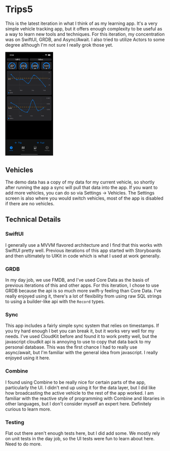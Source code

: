 # Trips5
This is the latest iteration in what I think of as my learning app. It's a very simple vehicle tracking app, but it offers enough complexity to be useful as a way to learn new tools and techniques. For this iteration, my concentration was on SwiftUI, GRDB, and Async/Await. I also tried to utilize Actors to some degree although I'm not sure I really grok those yet.

<img src="home.png" width="30%" height="30%">

## Vehicles
The demo data has a copy of my data for my current vehicle, so shortly after running the app a sync will pull that data into the app. If you want to add more vehicles, you can do so via Settings -> Vehicles. The Settings screen is also where you would switch vehicles, most of the app is disabled if there are no vehicles.

## Technical Details

### SwiftUI
I generally use a MVVM flavored architecture and I find that this works with SwiftUI pretty well. Previous iterations of this app started with Storyboards and then ultimately to UIKit in code which is what I used at work generally.

### GRDB
In my day job, we use FMDB, and I've used Core Data as the basis of previous iterations of this and other apps. For this iteration, I chose to use GRDB because the api is so much more swift-y feeling than Core Data. I've really enjoyed using it, there's a lot of flexibility from using raw SQL strings to using a builder-like api with the `Record` types.

### Sync
This app includes a fairly simple sync system that relies on timestamps. If you try hard enough I bet you can break it, but it works very well for my needs. I've used CloudKit before and found it to work pretty well, but the javascript cloudkit api is annoying to use to copy that data back to my personal database. This was the first chance I had to really use async/await, but I'm familiar with the general idea from javascript. I really enjoyed using it here.

### Combine
I found using Combine to be really nice for certain parts of the app, particularly the UI. I didn't end up using it for the data layer, but I did like how broadcasting the active vehicle to the rest of the app worked. I am familiar with the reactive style of programming with Combine and libraries in other languages, but I don't consider myself an expert here. Definitely curious to learn more.

### Testing
Flat out there aren't enough tests here, but I did add some. We mostly rely on unit tests in the day job, so the UI tests were fun to learn about here. Need to do more.